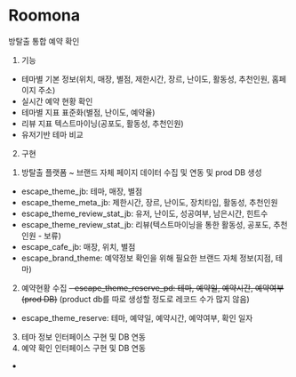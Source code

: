 # Roomona
방탈출 통합 예약 확인

1. 기능
 - 테마별 기본 정보(위치, 매장, 별점, 제한시간, 장르, 난이도, 활동성, 추천인원, 홈페이지 주소)
 - 실시간 예약 현황 확인
 - 테마별 지표 표준화(별점, 난이도, 예약율)
 - 리뷰 지표 텍스트마이닝(공포도, 활동성, 추천인원)
 - 유저기반 테마 비교

2. 구현
 1) 방탈출 플랫폼 ~ 브랜드 자체 페이지 데이터 수집 및 연동 및 prod DB 생성
  - escape_theme_jb: 테마, 매장, 별점
   - escape_theme_meta_jb: 제한시간, 장르, 난이도, 장치타입, 활동성, 추천인원
   - escape_theme_review_stat_jb: 유저, 난이도, 성공여부, 남은시간, 힌트수
   - escape_theme_review_stat_jb: 리뷰(텍스트마이닝을 통한 활동성, 공포도, 추천인원 - 보류)
  - escape_cafe_jb: 매장, 위치, 별점
  - escape_brand_theme: 예약정보 확인을 위해 필요한 브랜드 자체 정보(지점, 테마)
 2) 예약현황 수집
  ~~- escape_theme_reserve_pd: 테마, 예약일, 예약시간, 예약여부 (prod DB)~~ (product db를 따로 생성할 정도로 레코드 수가 많지 않음)
  - escape_theme_reserve: 테마, 예약일, 예약시간, 예약여부, 확인 일자
 3) 테마 정보 인터페이스 구현 및 DB 연동
 4) 예약 확인 인터페이스 구현 및 DB 연동
 - 

